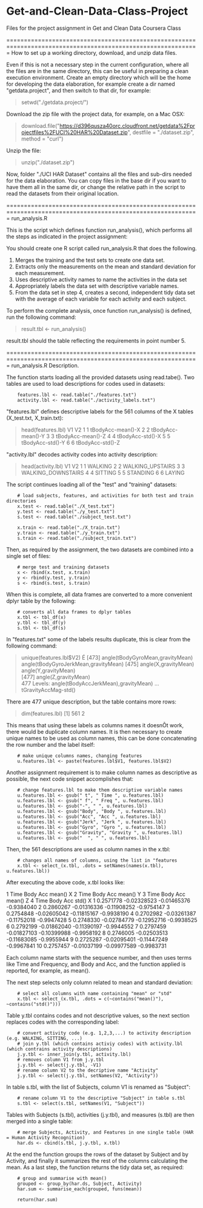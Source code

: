 # Get-and-Clean-Data-Class-Project
Files for the project assignment in Get and Clean Data Coursera Class

=============================================================================================================
How to set up a working directory, download, and unzip data files.

Even if this is not a necessary step in the current configuration, where all the files are in the same directory,
this can be useful in preparing a clean execution environment.
Create an empty directory which will be the home for developing the data elaboration, for example create a dir named "getdata.project", and then switch to that dir, for example:

> setwd("./getdata.project/")

Download the zip file with the project data, for example, on a Mac OSX:

> download.file("https://d396qusza40orc.cloudfront.net/getdata%2Fprojectfiles%2FUCI%20HAR%20Dataset.zip", 
                destfile = "./dataset.zip", method = "curl")

Unzip the file:

> unzip("./dataset.zip")

Now, folder "./UCI HAR Dataset" contains all the files and sub-dirs needed for the data elaboration.
You can copy files in the base dir if you want to have them all in the same dir, or change the relative path
in the script to read the datasets from their original location.


=============================================================================================================
run_analysis.R

This is the script which defines function run_analysis(), which performs all the steps as indicated in the 
project assignment:

You should create one R script called run_analysis.R that does the following. 
1. Merges the training and the test sets to create one data set.
2. Extracts only the measurements on the mean and standard deviation for each measurement. 
3. Uses descriptive activity names to name the activities in the data set
4. Appropriately labels the data set with descriptive variable names. 
5. From the data set in step 4, creates a second, independent tidy data set with the average of each variable 
   for each activity and each subject.

To perform the complete analysis, once function run_analysis() is defined, run the following command:

> result.tbl <- run_analysis()

result.tbl should the table reflecting the requirements in point number 5.



=============================================================================================================
run_analysis.R Description.

The function starts loading all the provided datasets using read.tabe().
Two tables are used to load descriptions for codes used in datasets:

        features.lbl <- read.table("./features.txt")
        activity.lbl <- read.table("./activity_labels.txt")

"features.lbl" defines descriptive labels for the 561 columns of the X tables (X_test.txt, X_train.txt):

> head(features.lbl)
  V1                V2
1  1 tBodyAcc-mean()-X
2  2 tBodyAcc-mean()-Y
3  3 tBodyAcc-mean()-Z
4  4  tBodyAcc-std()-X
5  5  tBodyAcc-std()-Y
6  6  tBodyAcc-std()-Z

"activity.lbl" decodes activity codes into activity description:

> head(activity.lbl)
  V1                 V2
1  1            WALKING
2  2   WALKING_UPSTAIRS
3  3 WALKING_DOWNSTAIRS
4  4            SITTING
5  5           STANDING
6  6             LAYING

The script continues loading all of the "test" and "training" datasets:

        # load subjects, features, and activities for both test and train directories
        x.test <- read.table("./X_test.txt")
        y.test <- read.table("./y_test.txt")
        s.test <- read.table("./subject_test.txt")
        
        x.train <- read.table("./X_train.txt")
        y.train <- read.table("./y_train.txt")
        s.train <- read.table("./subject_train.txt")

Then, as required by the assignment, the two datasets are combined into a single set of files:

        # merge test and training datasets
        x <- rbind(x.test, x.train)
        y <- rbind(y.test, y.train)
        s <- rbind(s.test, s.train)

When this is complete, all data frames are converted to a more convenient dplyr table by the following:

        # converts all data frames to dplyr tables
        x.tbl <- tbl_df(x)
        y.tbl <- tbl_df(y)
        s.tbl <- tbl_df(s)
        
In "features.txt" some of the labels results duplicate, this is clear from the following command:

> unique(features.lbl$V2)
É
[473] angle(tBodyGyroMean,gravityMean)     angle(tBodyGyroJerkMean,gravityMean)
[475] angle(X,gravityMean)                 angle(Y,gravityMean)                
[477] angle(Z,gravityMean)                
477 Levels: angle(tBodyAccJerkMean),gravityMean) ... tGravityAccMag-std()

There are 477 unique description, but the table contains more rows:

> dim(features.lbl)
[1] 561   2

This means that using these labels as columns names it doesnÕt work, there would be duplicate column names.
It is then necessary to create unique names to be used as column names, this can be done concatenating the row number and the label itself:


        # make unique columns names, changing features
        u.features.lbl <- paste(features.lbl$V1, features.lbl$V2)
        
Another assignment requirement is to make column names as descriptive as possible, the next code snippet
accomplishes that:

        # change features.lbl to make them descriptive variable names
        u.features.lbl <- gsub(" t", " Time ", u.features.lbl)
        u.features.lbl <- gsub(" f", " Freq ", u.features.lbl)
        u.features.lbl <- gsub("-", " ", u.features.lbl)
        u.features.lbl <- gsub("Body", "Body ", u.features.lbl)
        u.features.lbl <- gsub("Acc", "Acc ", u.features.lbl)
        u.features.lbl <- gsub("Jerk", "Jerk ", u.features.lbl)
        u.features.lbl <- gsub("Gyro", "Gyro ", u.features.lbl)
        u.features.lbl <- gsub("Gravity", "Gravity ", u.features.lbl)
        u.features.lbl <- gsub("  ", " ", u.features.lbl)
        
Then, the 561 descriptions are used as column names in the x.tbl:

        # changes all names of columns, using the list in "features
        x.tbl <- select_(x.tbl, .dots = setNames(names(x.tbl), u.features.lbl))
        
After executing the above code, x.tbl looks like:

   1 Time Body Acc mean() X 2 Time Body Acc mean() Y 3 Time Body Acc mean() Z 4 Time Body Acc std() X
1                 0.2571778              -0.02328523              -0.01465376              -0.9384040
2                 0.2860267              -0.01316336              -0.11908252              -0.9754147
3                 0.2754848              -0.02605042              -0.11815167              -0.9938190
4                 0.2702982              -0.03261387              -0.11752018              -0.9947428
5                 0.2748330              -0.02784779              -0.12952716              -0.9938525
6                 0.2792199              -0.01862040              -0.11390197              -0.9944552
7                 0.2797459              -0.01827103              -0.10399988              -0.9958192
8                 0.2746005              -0.02503513              -0.11683085              -0.9955944
9                 0.2725287              -0.02095401              -0.11447249              -0.9967841
10                0.2757457              -0.01037199              -0.09977589              -0.9983731

Each column name starts with the sequence number, and then uses terms like Time and Frequency, and Body and Acc, and the function applied is reported, for example, as mean().

The next step selects only column related to mean and standard deviation:

        # select all columns with name containing "mean" or "std"
        x.tbl <- select_(x.tbl, .dots = c(~contains("mean()"), ~contains("std()")))
        
Table y.tbl contains codes and not descriptive values, so the next section replaces codes with the corresponding
label:

        # convert activity code (e.g. 1,2,3,...) to activity description (e.g. WALKING, SITTING, ...)
        # join y.tbl (which contains activiy codes) with activity.lbl (which contrains activity descriptions)
        j.y.tbl <- inner_join(y.tbl, activity.lbl)
        # removes column V1 from j.y.tbl
        j.y.tbl <- select(j.y.tbl, -V1)
        # rename column V2 to the decriptive name "Activity"
        j.y.tbl <- select(j.y.tbl, setNames(V2, "Activity"))
        
In table s.tbl, with the list of Subjects, column V1 is renamed as "Subject":

        # rename column V1 to the descriptive "Subject" in table s.tbl
        s.tbl <- select(s.tbl, setNames(V1, "Subject"))
                
Tables with Subjects (s.tbl), activities (j.y.tbl), and measures (s.tbl) are then merged into a single table:

        # merge Subjects, Activity, and Features in one single table (HAR = Human Activity Recognition)
        har.ds <- cbind(s.tbl, j.y.tbl, x.tbl)
                
At the end the function groups the rows of the dataset by Subject and by Activity, and finally it summarizes the rest of the columns calculating the mean. As a last step, the function returns the tidy data set, as required:

        # group and summarise with mean()
        grouped <- group_by(har.ds, Subject, Activity)
        har.sum <- summarise_each(grouped, funs(mean))
        
        return(har.sum)

